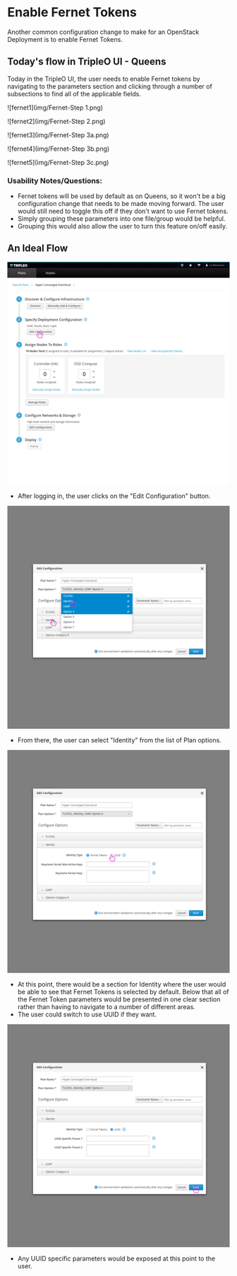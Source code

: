 # Enable Fernet Tokens
Another common configuration change to make for an OpenStack Deployment is to enable Fernet Tokens.

## Today's flow in TripleO UI - Queens
Today in the TripleO UI, the user needs to enable Fernet tokens by navigating to the parameters section and clicking through a number of subsections to find all of the applicable fields.

![fernet1](img/Fernet-Step 1.png)

![fernet2](img/Fernet-Step 2.png)

![fernet3](img/Fernet-Step 3a.png)

![fernet4](img/Fernet-Step 3b.png)

![fernet5](img/Fernet-Step 3c.png)

### Usability Notes/Questions:
* Fernet tokens will be used by default as on Queens, so it won't be a big configuration change that needs to be made moving forward. The user would still need to toggle this off if they don't want to use Fernet tokens.
* Simply grouping these parameters into one file/group would be helpful.
* Grouping this would also allow the user to turn this feature on/off easily.

## An Ideal Flow
![ferneteditconfiguration](img/Fernet-Edit_Configuration.png)
- After logging in, the user clicks on the "Edit Configuration" button.

![ferneteditconfiguration](img/Fernet-Edit_Configuration_Modal.png)
- From there, the user can select "Identity" from the list of Plan options.

![ferneteditconfiguration](img/Fernet-Edit_Configuration_Modal2.png)
- At this point, there would be a section for Identity where the user would be able to see that Fernet Tokens is selected by default. Below that all of the Fernet Token parameters would be presented in one clear section rather than having to navigate to a number of different areas.
- The user could switch to use UUID if they want.

![ferneteditconfiguration](img/Fernet-Edit_Configuration_Modal3.png)
- Any UUID specific parameters would be exposed at this point to the user.

